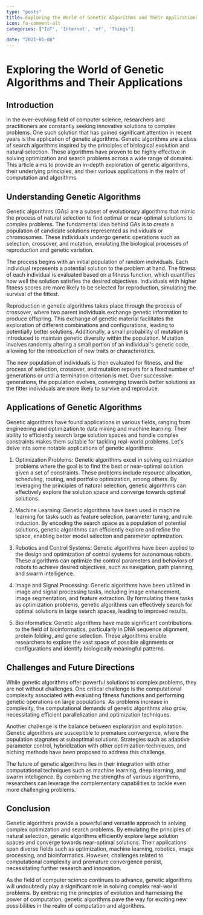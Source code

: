 ```yaml
---
type: "posts"
title: Exploring the World of Genetic Algorithms and Their Applications
icon: fa-comment-alt
categories: ["IoT', 'Internet', 'of', 'Things"]

date: "2021-01-08"
---
```




# Exploring the World of Genetic Algorithms and Their Applications

## Introduction

In the ever-evolving field of computer science, researchers and practitioners are constantly seeking innovative solutions to complex problems. One such solution that has gained significant attention in recent years is the application of genetic algorithms. Genetic algorithms are a class of search algorithms inspired by the principles of biological evolution and natural selection. These algorithms have proven to be highly effective in solving optimization and search problems across a wide range of domains. This article aims to provide an in-depth exploration of genetic algorithms, their underlying principles, and their various applications in the realm of computation and algorithms.

## Understanding Genetic Algorithms

Genetic algorithms (GAs) are a subset of evolutionary algorithms that mimic the process of natural selection to find optimal or near-optimal solutions to complex problems. The fundamental idea behind GAs is to create a population of candidate solutions represented as individuals or chromosomes. These individuals undergo genetic operations such as selection, crossover, and mutation, emulating the biological processes of reproduction and genetic variation.

The process begins with an initial population of random individuals. Each individual represents a potential solution to the problem at hand. The fitness of each individual is evaluated based on a fitness function, which quantifies how well the solution satisfies the desired objectives. Individuals with higher fitness scores are more likely to be selected for reproduction, simulating the survival of the fittest.

Reproduction in genetic algorithms takes place through the process of crossover, where two parent individuals exchange genetic information to produce offspring. This exchange of genetic material facilitates the exploration of different combinations and configurations, leading to potentially better solutions. Additionally, a small probability of mutation is introduced to maintain genetic diversity within the population. Mutation involves randomly altering a small portion of an individual's genetic code, allowing for the introduction of new traits or characteristics.

The new population of individuals is then evaluated for fitness, and the process of selection, crossover, and mutation repeats for a fixed number of generations or until a termination criterion is met. Over successive generations, the population evolves, converging towards better solutions as the fitter individuals are more likely to survive and reproduce.

## Applications of Genetic Algorithms

Genetic algorithms have found applications in various fields, ranging from engineering and optimization to data mining and machine learning. Their ability to efficiently search large solution spaces and handle complex constraints makes them suitable for tackling real-world problems. Let's delve into some notable applications of genetic algorithms:

1. Optimization Problems: Genetic algorithms excel in solving optimization problems where the goal is to find the best or near-optimal solution given a set of constraints. These problems include resource allocation, scheduling, routing, and portfolio optimization, among others. By leveraging the principles of natural selection, genetic algorithms can effectively explore the solution space and converge towards optimal solutions.

2. Machine Learning: Genetic algorithms have been used in machine learning for tasks such as feature selection, parameter tuning, and rule induction. By encoding the search space as a population of potential solutions, genetic algorithms can efficiently explore and refine the space, enabling better model selection and parameter optimization.

3. Robotics and Control Systems: Genetic algorithms have been applied to the design and optimization of control systems for autonomous robots. These algorithms can optimize the control parameters and behaviors of robots to achieve desired objectives, such as navigation, path planning, and swarm intelligence.

4. Image and Signal Processing: Genetic algorithms have been utilized in image and signal processing tasks, including image enhancement, image segmentation, and feature extraction. By formulating these tasks as optimization problems, genetic algorithms can effectively search for optimal solutions in large search spaces, leading to improved results.

5. Bioinformatics: Genetic algorithms have made significant contributions to the field of bioinformatics, particularly in DNA sequence alignment, protein folding, and gene selection. These algorithms enable researchers to explore the vast space of possible alignments or configurations and identify biologically meaningful patterns.

## Challenges and Future Directions

While genetic algorithms offer powerful solutions to complex problems, they are not without challenges. One critical challenge is the computational complexity associated with evaluating fitness functions and performing genetic operations on large populations. As problems increase in complexity, the computational demands of genetic algorithms also grow, necessitating efficient parallelization and optimization techniques.

Another challenge is the balance between exploration and exploitation. Genetic algorithms are susceptible to premature convergence, where the population stagnates at suboptimal solutions. Strategies such as adaptive parameter control, hybridization with other optimization techniques, and niching methods have been proposed to address this challenge.

The future of genetic algorithms lies in their integration with other computational techniques such as machine learning, deep learning, and swarm intelligence. By combining the strengths of various algorithms, researchers can leverage the complementary capabilities to tackle even more challenging problems.

## Conclusion

Genetic algorithms provide a powerful and versatile approach to solving complex optimization and search problems. By emulating the principles of natural selection, genetic algorithms efficiently explore large solution spaces and converge towards near-optimal solutions. Their applications span diverse fields such as optimization, machine learning, robotics, image processing, and bioinformatics. However, challenges related to computational complexity and premature convergence persist, necessitating further research and innovation.

As the field of computer science continues to advance, genetic algorithms will undoubtedly play a significant role in solving complex real-world problems. By embracing the principles of evolution and harnessing the power of computation, genetic algorithms pave the way for exciting new possibilities in the realm of computation and algorithms.